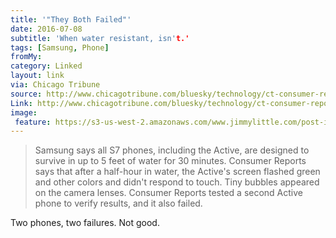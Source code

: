 ```yaml
---
title: '"They Both Failed"'
date: 2016-07-08
subtitle: 'When water resistant, isn't.'
tags: [Samsung, Phone]
fromMy: 
category: Linked
layout: link
via: Chicago Tribune
source: http://www.chicagotribune.com/bluesky/technology/ct-consumer-reports-samsung-phone-not-waterproof-20160708-story.html
Link: http://www.chicagotribune.com/bluesky/technology/ct-consumer-reports-samsung-phone-not-waterproof-20160708-story.html
image:
 feature: https://s3-us-west-2.amazonaws.com/www.jimmylittle.com/post-images/samsungwaterphone.jpeg
---
```



> Samsung says all S7 phones, including the Active, are designed to survive in up to 5 feet of water for 30 minutes. Consumer Reports says that after a half-hour in water, the Active's screen flashed green and other colors and didn't respond to touch. Tiny bubbles appeared on the camera lenses. Consumer Reports tested a second Active phone to verify results, and it also failed.

Two phones, two failures.  Not good.